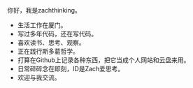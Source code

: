 你好，我是zachthinking。
- 生活工作在厦门。
- 写过多年代码，还在写代码。
- 喜欢读书、思考、观察。
- 正在践行斯多葛哲学。
- 打算在Github上记录各种东西，把它当成个人网站和云盘来用。
- 日常碎碎念在即刻，ID是Zach爱思考。
- 欢迎与我交流。

<!---
zachthinking/zachthinking is a ✨ special ✨ repository because its `README.md` (this file) appears on your GitHub profile.
You can click the Preview link to take a look at your changes.
--->
